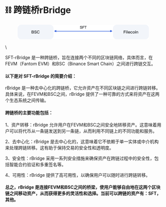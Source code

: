 # ⛓ 跨链桥rBridge

<figure><img src="../.gitbook/assets/BSC (2).png" alt=""><figcaption></figcaption></figure>

\


&#x20;      SFT-rBridge 是一种跨链桥，旨在连接两个不同的区块链网络，具体而言，在FEVM（Fantom EVM）和BSC（Binance Smart Chain）之间进行跨链交互。

#### 以下是对 SFT-rBridge 的简要介绍：

&#x20;       rBridge 是一种去中心化的跨链桥，它允许资产在不同区块链之间进行跨链转移。具体来说，在FEVM和BSC之间，rBridge 提供了一种可靠的方式来将资产在这两个生态系统之间传输。

#### 跨链桥的主要功能包括：

1、资产转移：rBridge 允许用户在FEVM和BSC之间安全地转移资产。这意味着用户可以将代币从一条链发送到另一条链，从而利用不同链上的不同功能和服务。

2、去中心化：rBridge 是去中心化的，这意味着它不依赖于单一实体或中介机构来处理跨链转移。这有助于保持交易的安全性和透明度。

3、安全性：rBridge 采用一系列安全措施来确保资产在跨链过程中的安全性，包括智能合约验证和多重签名等。

4、可用性：rBridge 提供了高可用性，以确保用户可以随时进行跨链转移。

#### &#x20;         总之，rBridge 是连接FEVM和BSC之间的桥梁，使用户能够自由地在这两个区块链之间移动资产，从而获得更多的灵活性和选择。当前可以跨链的资产有：SFT，其他。

